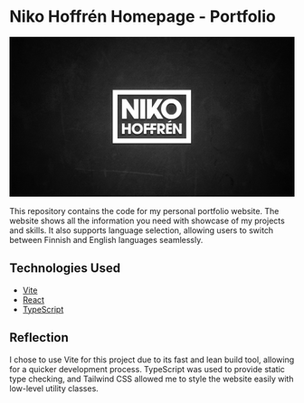 # Niko Hoffrén Homepage - Portfolio

![Niko Hoffrén](https://github.com/nikohoffren/nikohoffren-homepage/blob/main/public/NHlogo.jpg?raw=true)

This repository contains the code for my personal portfolio website. The website shows all the information you need with showcase of my projects and skills. It also supports language selection, allowing users to switch between Finnish and English languages seamlessly.

## Technologies Used

- [Vite](https://vitejs.dev/)
- [React](https://reactjs.org/)
- [TypeScript](https://www.typescriptlang.org/)

## Reflection

I chose to use Vite for this project due to its fast and lean build tool, allowing for a quicker development process. TypeScript was used to provide static type checking, and Tailwind CSS allowed me to style the website easily with low-level utility classes.
